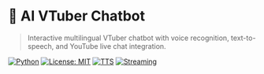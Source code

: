 # 🧠 AI VTuber Chatbot

> Interactive multilingual VTuber chatbot with voice recognition, text-to-speech, and YouTube live chat integration.

[![Python](https://img.shields.io/badge/python-3.8+-blue.svg)](https://www.python.org/)
[![License: MIT](https://img.shields.io/badge/license-MIT-green.svg)](LICENSE)
[![TTS](https://img.shields.io/badge/TTS-VoiceVox%20%7C%20Silero-orange)](#)
[![Streaming](https://img.shields.io/badge/Streaming-YouTube%20%7C)](#)
